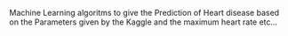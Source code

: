 Machine Learning algoritms to give the Prediction of Heart disease based on the Parameters given by the Kaggle and the maximum heart rate etc...
